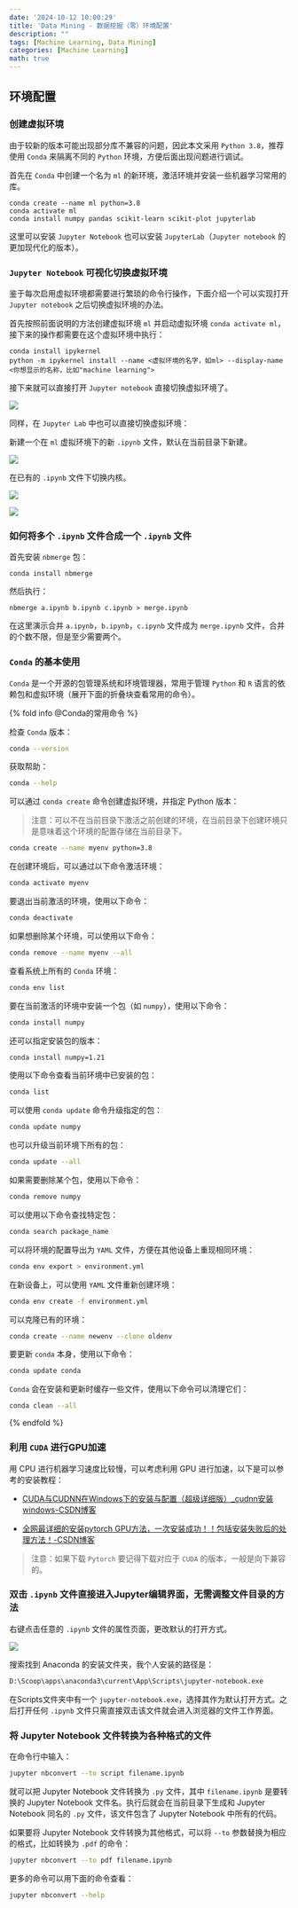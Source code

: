```yaml
---
date: '2024-10-12 10:00:29'
title: 'Data Mining - 数据挖掘（零）环境配置'
description: ""
tags: [Machine Learning, Data Mining]
categories: [Machine Learning]
math: true
---
```


## 环境配置

### 创建虚拟环境

由于较新的版本可能出现部分库不兼容的问题，因此本文采用 `Python 3.8`，推荐使用 `Conda` 来隔离不同的 `Python` 环境，方便后面出现问题进行调试。

首先在 `Conda` 中创建一个名为 `ml` 的新环境，激活环境并安装一些机器学习常用的库。

```shell
conda create --name ml python=3.8
conda activate ml
conda install numpy pandas scikit-learn scikit-plot jupyterlab
```

这里可以安装 `Jupyter Notebook` 也可以安装 `JupyterLab`（`Jupyter notebook` 的更加现代化的版本）。

### `Jupyter Notebook` 可视化切换虚拟环境

鉴于每次启用虚拟环境都需要进行繁琐的命令行操作，下面介绍一个可以实现打开 `Jupyter notebook` 之后切换虚拟环境的办法。

首先按照前面说明的方法创建虚拟环境 `ml` 并启动虚拟环境 `conda activate ml`，接下来的操作都需要在这个虚拟环境中执行：

```shell
conda install ipykernel
python -m ipykernel install --name <虚拟环境的名字，如ml> --display-name <你想显示的名称，比如"machine learning">
```

接下来就可以直接打开 `Jupyter notebook` 直接切换虚拟环境了。

![](jupyter.png)

同样，在 `Jupyter Lab` 中也可以直接切换虚拟环境：

新建一个在 `ml` 虚拟环境下的新 `.ipynb` 文件，默认在当前目录下新建。

![](jupyterlab.png)

在已有的 `.ipynb` 文件下切换内核。

![](jupyterlab2.png)

![](jupyterlab3.png)

### 如何将多个 `.ipynb` 文件合成一个 `.ipynb` 文件

首先安装 `nbmerge` 包：
```shell
conda install nbmerge
```

然后执行：

```shell
nbmerge a.ipynb b.ipynb c.ipynb > merge.ipynb
```

在这里演示合并 `a.ipynb`，`b.ipynb`，`c.ipynb` 文件成为 `merge.ipynb` 文件，合并的个数不限，但是至少需要两个。

### `Conda` 的基本使用

`Conda` 是一个开源的包管理系统和环境管理器，常用于管理 `Python` 和 `R` 语言的依赖包和虚拟环境（展开下面的折叠块查看常用的命令）。

{% fold info @Conda的常用命令 %}

检查 `Conda` 版本：

```bash
conda --version
```

获取帮助：

```bash
conda --help
```

可以通过 `conda create` 命令创建虚拟环境，并指定 Python 版本：

> 注意：可以不在当前目录下激活之前创建的环境，在当前目录下创建环境只是意味着这个环境的配置存储在当前目录下。

```bash
conda create --name myenv python=3.8
```

在创建环境后，可以通过以下命令激活环境：

```bash
conda activate myenv
```

要退出当前激活的环境，使用以下命令：

```bash
conda deactivate
```

如果想删除某个环境，可以使用以下命令：

```bash
conda remove --name myenv --all
```

查看系统上所有的 `Conda` 环境：

```bash
conda env list
```

要在当前激活的环境中安装一个包（如 `numpy`），使用以下命令：

```bash
conda install numpy
```

还可以指定安装包的版本：

```bash
conda install numpy=1.21
```

使用以下命令查看当前环境中已安装的包：

```bash
conda list
```

可以使用 `conda update` 命令升级指定的包：

```bash
conda update numpy
```

也可以升级当前环境下所有的包：

```bash
conda update --all
```

如果需要删除某个包，使用以下命令：

```bash
conda remove numpy
```

可以使用以下命令查找特定包：

```bash
conda search package_name
```

可以将环境的配置导出为 `YAML` 文件，方便在其他设备上重现相同环境：

```bash
conda env export > environment.yml
```

在新设备上，可以使用 `YAML` 文件重新创建环境：

```bash
conda env create -f environment.yml
```

可以克隆已有的环境：

```bash
conda create --name newenv --clone oldenv
```

要更新 `conda` 本身，使用以下命令：

```bash
conda update conda
```

`Conda` 会在安装和更新时缓存一些文件，使用以下命令可以清理它们：

```bash
conda clean --all
```

{% endfold %}

### 利用 `CUDA` 进行GPU加速

用 CPU 进行机器学习速度比较慢，可以考虑利用 GPU 进行加速，以下是可以参考的安装教程：

- [CUDA与CUDNN在Windows下的安装与配置（超级详细版）_cudnn安装windows-CSDN博客](https://blog.csdn.net/YYDS_WV/article/details/137825313)

- [全网最详细的安装pytorch GPU方法，一次安装成功！！包括安装失败后的处理方法！-CSDN博客](https://blog.csdn.net/qlkaicx/article/details/134577555)

> 注意：如果下载 `Pytorch` 要记得下载对应于 `CUDA` 的版本，一般是向下兼容的。

### 双击 `.ipynb` 文件直接进入Jupyter编辑界面，无需调整文件目录的方法

右键点击任意的 `.ipynb` 文件的属性页面，更改默认的打开方式。

![](jupyter2.png)

搜索找到 Anaconda 的安装文件夹，我个人安装的路径是：

```bash
D:\Scoop\apps\anaconda3\current\App\Scripts\jupyter-notebook.exe
```

在Scripts文件夹中有一个 `jupyter-notebook.exe`，选择其作为默认打开方式。之后打开任何 `.ipynb` 文件只需直接双击该文件就会进入浏览器的文件工作界面。

### 将 Jupyter Notebook 文件转换为各种格式的文件

在命令行中输入：

```bash
jupyter nbconvert --to script filename.ipynb
```

就可以把 Jupyter Notebook 文件转换为 `.py` 文件，其中 `filename.ipynb` 是要转换的 Jupyter Notebook 文件名。执行后就会在当前目录下生成和 Jupyter Notebook 同名的 `.py` 文件，该文件包含了 Jupyter Notebook 中所有的代码。

如果要将 Jupyter Notebook 文件转换为其他格式，可以将 `--to` 参数替换为相应的格式，比如转换为 `.pdf` 的命令：

```bash
jupyter nbconvert --to pdf filename.ipynb
```

更多的命令可以用下面的命令查看：

```bash
jupyter nbconvert --help
```







